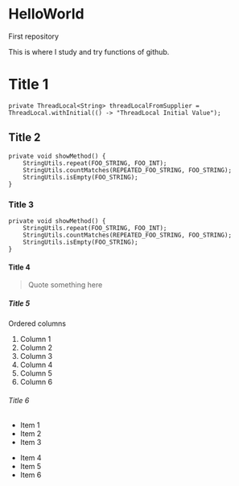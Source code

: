 HelloWorld
==========

First repository

This is where I study and try functions of github.

# Title 1
```
private ThreadLocal<String> threadLocalFromSupplier = ThreadLocal.withInitial(() -> "ThreadLocal Initial Value");
```
## Title 2
```
private void showMethod() {
    StringUtils.repeat(FOO_STRING, FOO_INT);
    StringUtils.countMatches(REPEATED_FOO_STRING, FOO_STRING);
    StringUtils.isEmpty(FOO_STRING);
}
```
### Title 3
    private void showMethod() {
        StringUtils.repeat(FOO_STRING, FOO_INT);
        StringUtils.countMatches(REPEATED_FOO_STRING, FOO_STRING);
        StringUtils.isEmpty(FOO_STRING);
    }
#### Title 4
> Quote something here
##### Title 5
Ordered columns
1. Column 1
2. Column 2
3. Column 3
4. Column 4
5. Column 5
6. Column 6
###### Title 6
* Item 1
* Item 2
* Item 3
- Item 4
- Item 5
- Item 6
